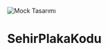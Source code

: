 ![Mock Tasarımı](https://user-images.githubusercontent.com/126967080/227216137-fb8f353d-90b7-4bad-bd3d-2c6e3c904d3d.jpg)
# SehirPlakaKodu
